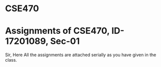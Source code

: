 # CSE470
#	Assignments of CSE470, ID-17201089, Sec-01
Sir, Here All the assignments are attached serially as you have given in the class. 
